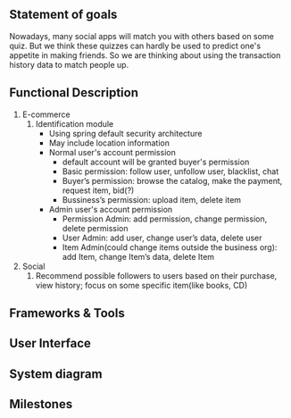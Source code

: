 ﻿## Statement of goals
Nowadays, many social apps will match you with others based on some quiz. But we think these quizzes can hardly be used to predict one's appetite in making friends. So we are thinking about using the transaction history data to match people up. 

## Functional Description
1. E-commerce
	1. Identification module
		- Using spring default security architecture
		- May include location information
		- Normal user's account permission
			- default account will be granted buyer's permission
			- Basic permission: follow user, unfollow user, blacklist, chat
			- Buyer’s permission: browse the catalog, make the payment, request item, bid(?)
			- Bussiness’s permission: upload item, delete item
		- Admin user's account permission
			- Permission Admin: add permission, change permission, delete permission
			- User Admin: add user, change user’s data, delete user
			- Item Admin(could change items outside the business org): add Item, change Item’s data, delete Item
2. Social
	1. Recommend possible followers to users based on their purchase, view history; focus on some specific item(like books, CD)

## Frameworks & Tools

## User Interface

## System diagram

## Milestones

